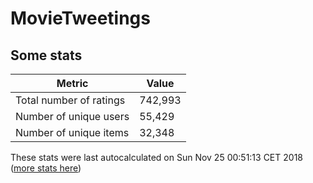 # MovieTweetings
## Some stats

Metric | Value
--- | ---
Total number of ratings                 | 742,993
Number of unique users                  | 55,429
Number of unique items                  | 32,348
These stats were last autocalculated on Sun Nov 25 00:51:13 CET 2018  ([more stats here](./stats.md))

